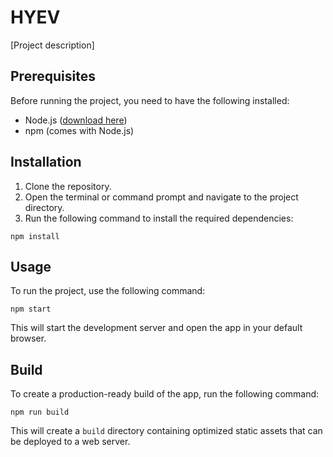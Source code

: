 # HYEV

[Project description]

## Prerequisites

Before running the project, you need to have the following installed:

- Node.js ([download here](https://nodejs.org/en/download/))
- npm (comes with Node.js)

## Installation

1. Clone the repository.
2. Open the terminal or command prompt and navigate to the project directory.
3. Run the following command to install the required dependencies: 
```
npm install
```

## Usage

To run the project, use the following command:
``` 
npm start
```

This will start the development server and open the app in your default browser.

## Build

To create a production-ready build of the app, run the following command: 
```
npm run build
```
This will create a `build` directory containing optimized static assets that can be deployed to a web server.





